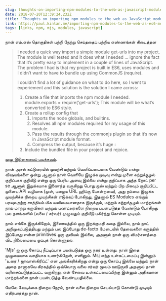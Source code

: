 ```yaml
---
slug: thoughts-on-importing-npm-modules-to-the-web-as-javascript-modules
date: 2018-07-20T12:39:24.232Z
title: 'Thoughts on importing npm modules to the web as JavaScript modules'
link: https://paul.kinlan.me/importing-npm-modules-to-the-web-as-es6-modules/
tags: [links, npm, mjs, modules, javascript]
---
```

நான் எம்.எஸ் தொகுதிகள் பற்றி நேற்று செய்ததைப் பற்றிய எண்ணங்கள் கிடைத்தன

> I needed a quick way import a simple module get-urls into my project. The module is well tested and it does what I needed &#x2026; ignore the fact that it&#x2019;s pretty easy to implement in a couple of lines of JavaScript. The problem I had is that my project is built in ES6, uses modules and I didn&#x2019;t want to have to bundle up using CommonJS (require).
> 
> I couldn&#x2019;t find a lot of guidance on what to do here, so I went to experiement and this solution is the solution I came across:
> 
> 1. Create a file that imports the npm module I needed. module.exports = require('get-urls'); This module will be what&#x2019;s converted to ES6 style.
> 2. Create a rollup config that
>     1. Imports the node globals, and builtins.
>     2. Resolves all npm modules required for my usage of this module.
>     3. Pass the results through the commonjs plugin so that it&#x2019;s now in JavaScript module format.
>     4. Compress the output, because it&#x2019;s huge :
> 3. Include the bundled file in your project and rejoice.


[முழு இடுகையைப் படிக்கவும்](https://paul.kinlan.me/importing-npm-modules-to-the-web-as-es6es-modules/).

நான் அசல் கட்டுரையில் முயற்சி மற்றும் வெளிப்படையாக வேண்டும் என்று விஷயங்களை ஒன்று ஆனால் நான் வெளியே இழுக்க முடிவு என்று முனை சுற்றுச்சூழல் குறிப்பாக குறியீடு என்று ஒரு பெரிய அளவு இல்லை என்று குறிப்பாக அந்த நோட் per se ஆனால் இறுக்கமாக இணைந்த வருகிறது பொது ஜஸ் மற்றும் பிற மிகவும் குறிப்பிட்ட முனைய API வழியாக (முள், பழைய URL ஹிப்ரு போன்றவை), அது நம்மை இழுக்க முயற்சிக்க நிறைய முயற்சிகள் எடுக்கப் போகிறது, இதனால் ES Modules எங்கும் பரவுவதற்கு சாத்தியம் மிக வலிமையானதாக இருக்கும், மற்றும் சுற்றுச்சூழல் மாற்றங்கள் நாம் மாற்று கருவிகள் மற்றும் பண்ட்லர்களை நிறைய பயன்படுத்த வேண்டும் போகிறது பல தளங்களில் (வலை / சர்வர்) முழுவதும் குறியீடு பகிர்ந்து கொள்ள முடியும்.

நாம் எங்கே இருக்கிறோம், இணையத்தில் ஒரு இறக்குமதி கதை இல்லை, நாம் நாட் அறிமுகப்படுத்தியது மற்றும் பல இப்போது de-facto மேடையில் தேவைகளை கருத்தில் இப்போது என்ன primitives ஒரு குவியல் இல்லை, அதனால் நான் ஒரு விமர்சனத்தை விட நிலைமையை ஒப்புக் கொள்ளுதல்.

'Mjs' ஐ ஒரு கோப்பு நீட்டிப்பாக பயன்படுத்த ஒரு நகர் உள்ளது. நான் இதை முழுமையாக வசதியாக உணர்கிறேன், எனினும். Msj எந்த உள்கட்டமைப்பு இன்னும் 'உரை / ஜாவாஸ்கிரிப்ட்' என அங்கீகரிக்கிறது என்று ஒரு கோப்பு இல்லை மற்றும் நான் அதை தானாகவே கிரகத்தில் ஒவ்வொரு வலை சர்வர் மூலம் ஊடுருவி அதனால் தான் வரிசைப்படுத்தப்பட்ட வருகிறது, என் சேவை உள்கட்டமைப்பிற்கு இன்னும் அதிகமான மாற்றங்களை நான் பயன்படுத்த வேண்டியதில்லை.

மேலே வேடிக்கை நிறைய நேரம், நான் வலை நிறைய செயல்பாடு கொண்டு முடியும் எதிர்பார்த்து நான்.
